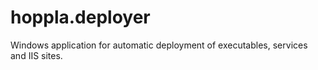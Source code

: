 # hoppla.deployer
Windows application for automatic deployment of executables, services and IIS sites.
